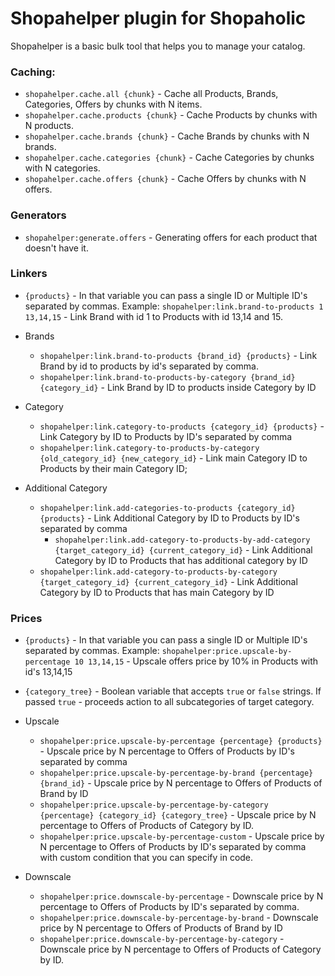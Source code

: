 # Shopahelper plugin for Shopaholic

Shopahelper is a basic bulk tool that helps you to manage your catalog.

### Caching:
- `shopahelper.cache.all {chunk}` - Cache all Products, Brands, Categories, Offers by chunks with N items.
- `shopahelper.cache.products {chunk}` - Cache Products by chunks with N products. 
- `shopahelper.cache.brands {chunk}` - Cache Brands by chunks with N brands.
- `shopahelper.cache.categories {chunk}` - Cache Categories by chunks with N categories.
- `shopahelper.cache.offers {chunk}` - Cache Offers by chunks with N offers.

### Generators
- `shopahelper:generate.offers` - Generating offers for each product that doesn't have it.

### Linkers

- `{products}` - In that variable you can pass a single ID or Multiple ID's separated by commas. Example: `shopahelper:link.brand-to-products 1 13,14,15` - Link Brand with id 1 to Products with id 13,14 and 15.


- Brands
    - `shopahelper:link.brand-to-products {brand_id} {products}` - Link Brand by id to products by id's separated by comma. 
    - `shopahelper:link.brand-to-products-by-category {brand_id} {category_id}` - Link Brand by ID to products inside Category by ID
- Category
    - `shopahelper:link.category-to-products {category_id} {products}` - Link Category by ID to Products by ID's separated by comma
    - `shopahelper:link.category-to-products-by-category {old_category_id} {new_category_id}` - Link main Category ID to Products by their main Category ID;
- Additional Category
    - `shopahelper:link.add-categories-to-products {category_id} {products}` - Link Additional Category by ID to Products by ID's separated by comma
        - `shopahelper:link.add-category-to-products-by-add-category {target_category_id} {current_category_id}` - Link Additional Category by ID to Products that has additional category by ID
    - `shopahelper:link.add-category-to-products-by-category {target_category_id} {current_category_id}` - Link Additional Category by ID to Products that has main Category by ID

### Prices

- `{products}` - In that variable you can pass a single ID or Multiple ID's separated by commas. Example: `shopahelper:price.upscale-by-percentage 10 13,14,15` - Upscale offers price by 10% in Products with id's 13,14,15
- `{category_tree}` - Boolean variable that accepts `true` or `false` strings. If passed `true` - proceeds action to all subcategories of target category.


- Upscale
    - `shopahelper:price.upscale-by-percentage {percentage} {products}` - Upscale price by N percentage to Offers of Products by ID's separated by comma
    - `shopahelper:price.upscale-by-percentage-by-brand {percentage} {brand_id}` - Upscale price by N percentage to Offers of Products of Brand by ID
    - `shopahelper:price.upscale-by-percentage-by-category {percentage} {category_id} {category_tree}` - Upscale price by N percentage to Offers of Products of Category by ID.
    - `shopahelper:price.upscale-by-percentage-custom` - Upscale price by N percentage to Offers of Products by ID's separated by comma with custom condition that you can specify in code.
- Downscale
  - `shopahelper:price.downscale-by-percentage` - Downscale price by N percentage to Offers of Products by ID's separated by comma.
  - `shopahelper:price.downscale-by-percentage-by-brand` - Downscale price by N percentage to Offers of Products of Brand by ID
  - `shopahelper:price.downscale-by-percentage-by-category` - Downscale price by N percentage to Offers of Products of Category by ID. 
